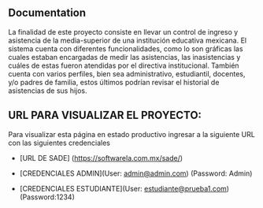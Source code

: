 

## Documentation
La finalidad de este proyecto consiste en llevar un control de ingreso y asistencia de la media-superior de una institución educativa mexicana. El sistema cuenta con diferentes funcionalidades, como lo son gráficas las cuales estaban encargadas de medir las asistencias, las inasistencias y cuáles de estas fueron atendidas por el directiva institucional. También cuenta con varios perfiles, bien sea administrativo, estudiantil, docentes, y/o padres de familia, estos últimos podrían revisar el historial de asistencias de sus hijos.
## URL PARA VISUALIZAR EL PROYECTO: 

Para visualizar esta página en estado productivo ingresar a la siguiente URL con las siguientes credenciales
- [URL DE SADE] (https://softwarela.com.mx/sade/)

- [CREDENCIALES ADMIN](User: admin@admin.com) (Password: Admin)
- [CREDENCIALES ESTUDIANTE](User: estudiante@prueba1.com)(Password:1234)


